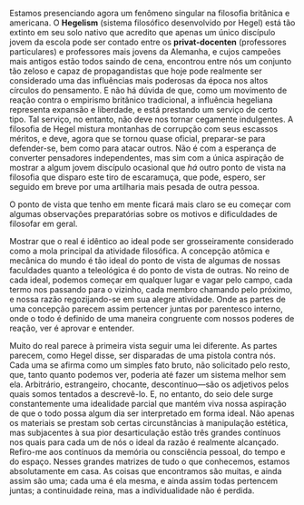 Estamos presenciando agora um fenômeno singular na filosofia britânica e americana. O **Hegelism** (sistema filosófico desenvolvido por Hegel) está tão extinto em seu solo nativo que acredito que apenas um único discípulo jovem da escola pode ser contado entre os **privat-docenten** (professores particulares) e professores mais jovens da Alemanha, e cujos campeões mais antigos estão todos saindo de cena, encontrou entre nós um conjunto tão zeloso e capaz de propagandistas que hoje pode realmente ser considerado uma das influências mais poderosas da época nos altos círculos do pensamento. E não há dúvida de que, como um movimento de reação contra o empirismo britânico tradicional, a influência hegeliana representa expansão e liberdade, e está prestando um serviço de certo tipo. Tal serviço, no entanto, não deve nos tornar cegamente indulgentes. A filosofia de Hegel mistura montanhas de corrupção com seus escassos méritos, e deve, agora que se tornou quase oficial, preparar-se para defender-se, bem como para atacar outros. Não é com a esperança de converter pensadores independentes, mas sim com a única aspiração de mostrar a algum jovem discípulo ocasional que _há_ outro ponto de vista na filosofia que disparo este tiro de escaramuça, que pode, espero, ser seguido em breve por uma artilharia mais pesada de outra pessoa.

O ponto de vista que tenho em mente ficará mais claro se eu começar com algumas observações preparatórias sobre os motivos e dificuldades de filosofar em geral.

Mostrar que o real é idêntico ao ideal pode ser grosseiramente considerado como a mola principal da atividade filosófica. A concepção atômica e mecânica do mundo é tão ideal do ponto de vista de algumas de nossas faculdades quanto a teleológica é do ponto de vista de outras. No reino de cada ideal, podemos começar em qualquer lugar e vagar pelo campo, cada termo nos passando para o vizinho, cada membro chamando pelo próximo, e nossa razão regozijando-se em sua alegre atividade. Onde as partes de uma concepção parecem assim pertencer juntas por parentesco interno, onde o todo é definido de uma maneira congruente com nossos poderes de reação, ver é aprovar e entender.

Muito do real parece à primeira vista seguir uma lei diferente. As partes parecem, como Hegel disse, ser disparadas de uma pistola contra nós. Cada uma se afirma como um simples fato bruto, não solicitado pelo resto, que, tanto quanto podemos ver, poderia até fazer um sistema melhor sem ela. Arbitrário, estrangeiro, chocante, descontínuo—são os adjetivos pelos quais somos tentados a descrevê-lo. E, no entanto, do seio dele surge constantemente uma idealidade parcial que mantém viva nossa aspiração de que o todo possa algum dia ser interpretado em forma ideal. Não apenas os materiais se prestam sob certas circunstâncias à manipulação estética, mas subjacentes à sua pior desarticulação estão três grandes contínuos nos quais para cada um de nós o ideal da razão é realmente alcançado. Refiro-me aos contínuos da memória ou consciência pessoal, do tempo e do espaço. Nesses grandes matrizes de tudo o que conhecemos, estamos absolutamente em casa. As coisas que encontramos são muitas, e ainda assim são uma; cada uma é ela mesma, e ainda assim todas pertencem juntas; a continuidade reina, mas a individualidade não é perdida.